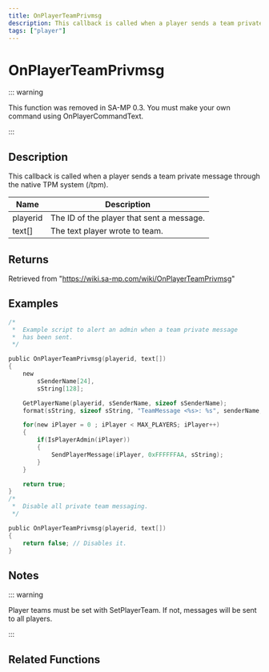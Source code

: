 ```yaml
---
title: OnPlayerTeamPrivmsg
description: This callback is called when a player sends a team private message through the native TPM system (/tpm).
tags: ["player"]
---
```


# OnPlayerTeamPrivmsg

<TagLinks />

::: warning

This function was removed in SA-MP 0.3. You must make your own command using OnPlayerCommandText.

:::

## Description

This callback is called when a player sends a team private message through the native TPM system (/tpm).

| Name     | Description                               |
| -------- | ----------------------------------------- |
| playerid | The ID of the player that sent a message. |
| text[]   | The text player wrote to team.            |

## Returns

Retrieved from "https://wiki.sa-mp.com/wiki/OnPlayerTeamPrivmsg"

## Examples

```c
/*
 *  Example script to alert an admin when a team private message
 *  has been sent.
 */

public OnPlayerTeamPrivmsg(playerid, text[])
{
    new
        sSenderName[24],
        sString[128];

    GetPlayerName(playerid, sSenderName, sizeof sSenderName);
    format(sString, sizeof sString, "TeamMessage <%s>: %s", senderName, text);

    for(new iPlayer = 0 ; iPlayer < MAX_PLAYERS; iPlayer++)
    {
        if(IsPlayerAdmin(iPlayer))
        {
            SendPlayerMessage(iPlayer, 0xFFFFFFAA, sString);
        }
    }

    return true;
}
/*
 *  Disable all private team messaging.
 */

public OnPlayerTeamPrivmsg(playerid, text[])
{
    return false; // Disables it.
}
```

## Notes

::: warning

Player teams must be set with SetPlayerTeam. If not, messages will be sent to all players.

:::

## Related Functions

